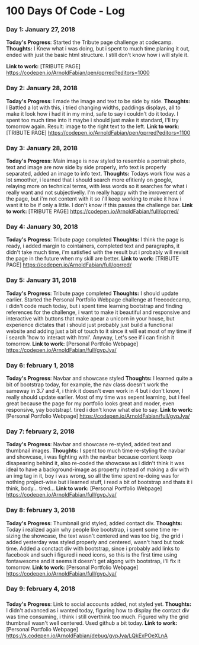 # 100 Days Of Code - Log

### Day 1: January 27, 2018 
<!--##### (delete me or comment me out)-->

**Today's Progress**: Started the Tribute page challenge at codecamp.
**Thoughts:** I Knew what i was doing, but i spent to much time planing it out, ended with just the basic html structure. I still don't know how i will style it.

**Link to work:** [TRIBUTE PAGE] https://codepen.io/ArnoldFabian/pen/oprred?editors=1000

### Day 2: January 28, 2018
<!--##### (delete me or comment me out)-->

**Today's Progress**: I made the image and text to be side by side.
**Thoughts:** I Battled a lot with this, i tried changing widths, paddings displays, all to make it look how i had it in my mind, safe to say i couldn't do it today. I spent too much time into it maybe i should just make it standard, I'll try tomorrow again. Result: image to the right text to the left.
**Link to work:** [TRIBUTE PAGE] https://codepen.io/ArnoldFabian/pen/oprred?editors=1100

### Day 3: January 28, 2018 
<!--##### (delete me or comment me out)-->

**Today's Progress**: Main image is now styled to resemble a portrait photo, text and image are now side by side properly, info text is properly separated, added an image to info text.
**Thoughts:** Todays work flow was a lot smoother, i learned that i should search more efitienly on google, relaying more on technical terms, with less words so it searches for what i really want and not subjectivelly. I'm really happy with the imrovement of the page, but i'm not content with it so i'll keep working to make it how i want it to be if only a little. I don't know if this passes the challenge bar.
**Link to work:** [TRIBUTE PAGE] https://codepen.io/ArnoldFabian/full/oprred/

### Day 4: January 30, 2018 
<!--##### (delete me or comment me out)-->

**Today's Progress**: Tribute page completed
**Thoughts:** I think the page is ready, i added margin to cointainers, completed text and paragraphs, it didn't take much time, i'm satisfied with the result but i probably will revisit the page in the future when my skill are better.
**Link to work:** [TRIBUTE PAGE] https://codepen.io/ArnoldFabian/full/oprred/

### Day 5: January 31, 2018 
<!--##### (delete me or comment me out)-->

**Today's Progress**: Tribute page completed
**Thoughts:** I should update earlier. Started the Personal Portfolio Webpage challenge at freecodecamp, i didn't code much today, but i spent time learning bootstrap and finding references for the challenge, i want to make it beautiful and responsive and interactive with buttons that make apear a unicorn in your house, but experience dictates that i should just probably just build a functional website and adding just a bit of touch to it since it will eat most of my time if i search 'how to interact with html'. Anyway, Let's see if i can finish it tomorrow.
**Link to work:** [Personal Portfolio Webpage] https://codepen.io/ArnoldFabian/full/gvpJya/

### Day 6: february 1, 2018 
<!--##### (delete me or comment me out)-->

**Today's Progress**: Navbar and showcase styled
**Thoughts:** I learned quite a bit of bootstrap today, for example, the nav class doesn't work the sameway in 3.7 and 4, i think it doesn't even work in 4 but i don't know, I really should update earlier. Most of my time was sepent learning, but i feel great because the page for my portfolio looks great and moder, even responsive, yay bootstrap!. tired i don't know what else to say.
**Link to work:** [Personal Portfolio Webpage] https://codepen.io/ArnoldFabian/full/gvpJya/

### Day 7: february 2, 2018 
<!--##### (delete me or comment me out)-->

**Today's Progress**: Navbar and showcase re-styled, added text and thumbnail images.
**Thoughts:** I spent too much time re-styling the navbar and showcase, i was fighting with the navbar because content keep disapearing behind it, also re-coded the showcase as i didn't think it was ideal to have a background-image as property instead of making a div with an img tag in it, boy i was wrong, so all the time spent re-doing was for nothing project-wise but i learned stuff, i read a bit of bootstrap and thats it i think, body... tired...
**Link to work:** [Personal Portfolio Webpage] https://codepen.io/ArnoldFabian/full/gvpJya/

### Day 8: february 3, 2018 
<!--##### (delete me or comment me out)-->

**Today's Progress**: Thumbnail grid styled, added contact div.
**Thoughts:** Today i realized again why people like bootstrap, i spent some time re-sizing the showcase, the text wasn't centered and was too big, the grid i added yesterday was styled properly and centered, wasn't hard but took time. Added a conctact div with bootstrap, since i probably add links to facebook and such i figured i need icons, so this is the first time using fontawesome and it seems it doesn't get algong with bootstrap, i'll fix it tomorrow.
**Link to work:** [Personal Portfolio Webpage] https://codepen.io/ArnoldFabian/full/gvpJya/

### Day 9: february 4, 2018
###

**Today's Progress**: Link to social accounts added, not styled yet.
**Thoughts:** I didn't advanced as i wanted today, figuring how to display the contact div was time consuming, i think i still overthink too much. Figured why the grid thumbnail wasn't well centered. Used github a bit today.
**Link to work:** [Personal Portfolio Webpage] https://s.codepen.io/ArnoldFabian/debug/gvpJya/LQkExPOeXLnA
<!-- 
### Day 0: February 30, 2016 (Example 2)
##### (delete me or comment me out)
**Today's Progress**: Fixed CSS, worked on canvas functionality for the app.**Thoughts**: I really struggled with CSS, but, overall, I feel like I am slowly getting better at it. Canvas is still new for me, but I managed to figure out some basic functionality.**Link(s) to work**: [Calculator App](http://www.example.com)### Day 1: June 27, Monday**Today's Progress**: I've gone through many exercises on FreeCodeCamp.**Thoughts** I've recently started coding, and it's a great feeling when I finally solve an algorithm challenge after a lot of attempts and hours spent.**Link(s) to work**
1. [Find the Longest Word in a String](https://www.freecodecamp.com/challenges/find-the-longest-word-in-a-string)
2. [Title Case a Sentence](https://www.freecodecamp.com/challenges/title-case-a-sentence)
-->
